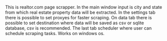 This is realtor.com page scrapper. In the main window input is city and state from which real estate property data will be extracted. In the settings tab there is possible to set proxyes for faster scraping. On data tab there is possible to set destination where data will be saved as csv or sqlite database, csv is recommended.
The last tab scheduler where user can schedule scraping tasks.
Works on windows os.